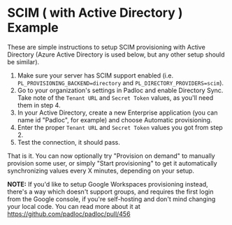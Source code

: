 # SCIM ( with Active Directory ) Example

These are simple instructions to setup SCIM provisioning with Active Directory
(Azure Active Directory is used below, but any other setup should be similar).

1. Make sure your server has SCIM support enabled (i.e.
   `PL_PROVISIONING_BACKEND=directory` and `PL_DIRECTORY_PROVIDERS=scim`).
2. Go to your organization's settings in Padloc and enable Directory Sync. Take
   note of the `Tenant URL` and `Secret Token` values, as you'll need them in
   step 4.
3. In your Active Directory, create a new Enterprise application (you can name
   id "Padloc", for example) and choose Automatic provisioning.
4. Enter the proper `Tenant URL` and `Secret Token` values you got from step 2.
5. Test the connection, it should pass.

That is it. You can now optionally try "Provision on demand" to manually
provision some user, or simply "Start provisioning" to get it automatically
synchronizing values every X minutes, depending on your setup.

**NOTE:** If you'd like to setup Google Workspaces provisioning instead, there's
a way which doesn't support groups, and requires the first login from the Google
console, if you're self-hosting and don't mind changing your local code. You can
read more about it at https://github.com/padloc/padloc/pull/456
